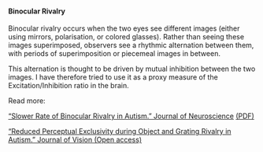 #### **Binocular Rivalry** ####

Binocular rivalry occurs when the two eyes see different images
(either using mirrors, polarisation, or colored glasses). Rather
than seeing these images superimposed, observers see a rhythmic
alternation between them, with periods of superimposition or
piecemeal images in between.

This alternation is thought to be driven by mutual inhibition
between the two images. I have therefore tried to use it as a
proxy measure of the Excitation/Inhibition ratio in the brain.

Read more:

[“Slower Rate of Binocular Rivalry in Autism.” Journal of Neuroscience](http://www.jneurosci.org/content/33/43/16983)
[(PDF)](http://www.janfreyberg.com/pubs/16983.full.pdf)

[“Reduced Perceptual Exclusivity during Object and Grating Rivalry in Autism.” Journal of Vision (Open access)](http://jov.arvojournals.org/article.aspx?articleid=2442873)

